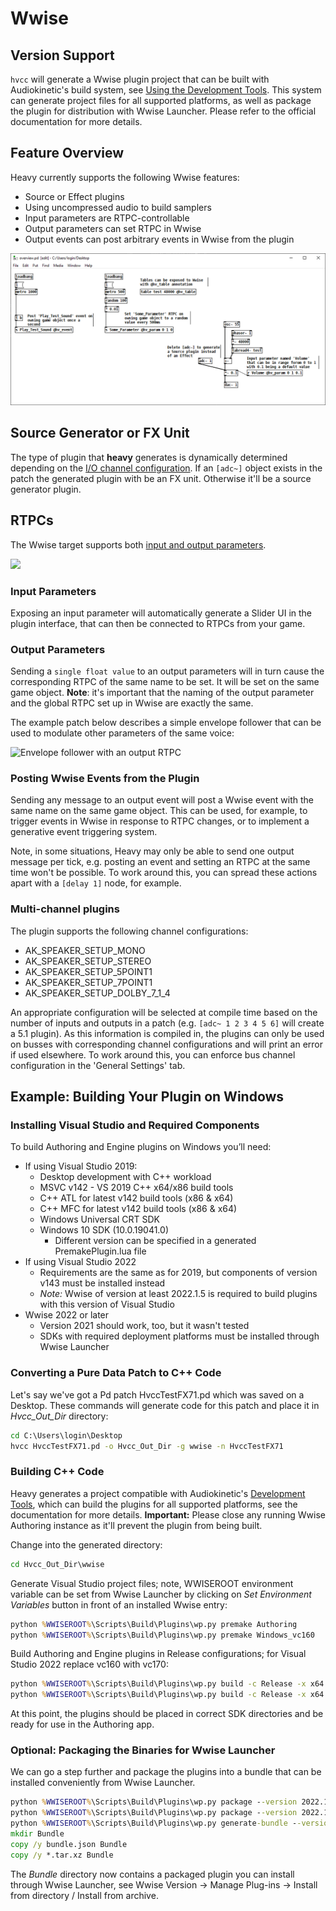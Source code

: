 # Wwise

## Version Support

`hvcc` will generate a Wwise plugin project that can be built with Audiokinetic's build system, see [Using the Development Tools](https://www.audiokinetic.com/en/library/edge/?source=SDK&id=effectplugin_tools.html). This system can generate project files for all supported platforms, as well as package the plugin for distribution with Wwise Launcher. Please refer to the official documentation for more details.

## Feature Overview

Heavy currently supports the following Wwise features:

- Source or Effect plugins
- Using uncompressed audio to build samplers
- Input parameters are RTPC-controllable
- Output parameters can set RTPC in Wwise
- Output events can post arbitrary events in Wwise from the plugin

![Feature overview](img/docs_wwise_overview.png)

## Source Generator or FX Unit

The type of plugin that **heavy** generates is dynamically determined depending on the [I/O channel configuration](02.getting_started.md#audio-input-output). If an `[adc~]` object exists in the patch the generated plugin with be an FX unit. Otherwise it'll be a source generator plugin.

## RTPCs

The Wwise target supports both [input and output parameters](02.getting_started.md#exposing-parameters).

![](img/docs_wwise_params.png)

### Input Parameters

Exposing an input parameter will automatically generate a Slider UI in the plugin interface, that can then be connected to RTPCs from your game.

### Output Parameters

Sending a `single float value` to an output parameters will in turn cause the corresponding RTPC of the same name to be set. It will be set on the same game object. **Note**: it's important that the naming of the output parameter and the global RTPC set up in Wwise are exactly the same.

The example patch below describes a simple envelope follower that can be used to modulate other parameters of the same voice:

![Envelope follower with an output RTPC](img/docs_wwise_env.png)

### Posting Wwise Events from the Plugin

Sending any message to an output event will post a Wwise event with the same name on the same game object. This can be used, for example, to trigger events in Wwise in response to RTPC changes, or to implement a generative event triggering system.

Note, in some situations, Heavy may only be able to send one output message per tick, e.g. posting an event and setting an RTPC at the same time won't be possible. To work around this, you can spread these actions apart with a `[delay 1]` node, for example.

### Multi-channel plugins

The plugin supports the following channel configurations:

- AK_SPEAKER_SETUP_MONO
- AK_SPEAKER_SETUP_STEREO
- AK_SPEAKER_SETUP_5POINT1
- AK_SPEAKER_SETUP_7POINT1
- AK_SPEAKER_SETUP_DOLBY_7_1_4

An appropriate configuration will be selected at compile time based on the number of inputs and outputs in a patch (e.g. `[adc~ 1 2 3 4 5 6]` will create a 5.1 plugin). As this information is compiled in, the plugins can only be used on busses with corresponding channel configurations and will print an error if used elsewhere. To work around this, you can enforce bus channel configuration in the 'General Settings' tab.

## Example: Building Your Plugin on Windows

### Installing Visual Studio and Required Components

To build Authoring and Engine plugins on Windows you’ll need:

- If using Visual Studio 2019:
  - Desktop development with C++ workload
  - MSVC v142 - VS 2019 C++ x64/x86 build tools
  - C++ ATL for latest v142 build tools (x86 & x64)
  - C++ MFC for latest v142 build tools (x86 & x64)
  - Windows Universal CRT SDK
  - Windows 10 SDK (10.0.19041.0)
    - Different version can be specified in a generated
      PremakePlugin.lua file
- If using Visual Studio 2022
  - Requirements are the same as for 2019, but components of version v143 must be installed instead
  - *Note:* Wwise of version at least 2022.1.5 is required to build plugins with this version of Visual Studio
- Wwise 2022 or later
  - Version 2021 should work, too, but it wasn't tested
  - SDKs with required deployment platforms must be installed through
    Wwise Launcher

### Converting a Pure Data Patch to C++ Code

Let's say we've got a Pd patch HvccTestFX71.pd which was saved on a Desktop. These commands will generate code for this patch and place it in *Hvcc_Out_Dir* directory:

```cmd
cd C:\Users\login\Desktop
hvcc HvccTestFX71.pd -o Hvcc_Out_Dir -g wwise -n HvccTestFX71
```

### Building C++ Code

Heavy generates a project compatible with Audiokinetic's [Development Tools](https://www.audiokinetic.com/en/library/edge/?source=SDK&id=effectplugin_tools.html), which can build the plugins for all supported platforms, see the documentation for more details. **Important:** Please close any running Wwise Authoring instance as it'll prevent the plugin from being built.

Change into the generated directory:

```cmd
cd Hvcc_Out_Dir\wwise
```

Generate Visual Studio project files; note, WWISEROOT environment variable can be set from Wwise Launcher by clicking on *Set Environment Variables* button in front of an installed Wwise entry:

```cmd
python %WWISEROOT%\Scripts\Build\Plugins\wp.py premake Authoring
python %WWISEROOT%\Scripts\Build\Plugins\wp.py premake Windows_vc160
```

Build Authoring and Engine plugins in Release configurations; for Visual Studio 2022 replace vc160 with vc170:

```cmd
python %WWISEROOT%\Scripts\Build\Plugins\wp.py build -c Release -x x64 -t vc160 Authoring
python %WWISEROOT%\Scripts\Build\Plugins\wp.py build -c Release -x x64 -t vc160 Windows_vc160
```

At this point, the plugins should be placed in correct SDK directories and be ready for use in the Authoring app.

### Optional: Packaging the Binaries for Wwise Launcher

We can go a step further and package the plugins into a bundle that can be installed conveniently from Wwise Launcher.

```cmd
python %WWISEROOT%\Scripts\Build\Plugins\wp.py package --version 2022.1.0.1 Authoring
python %WWISEROOT%\Scripts\Build\Plugins\wp.py package --version 2022.1.0.1 Windows_vc160
python %WWISEROOT%\Scripts\Build\Plugins\wp.py generate-bundle --version 2022.1.0.1
mkdir Bundle
copy /y bundle.json Bundle
copy /y *.tar.xz Bundle
```

The *Bundle* directory now contains a packaged plugin you can install through Wwise Launcher, see Wwise Version -> Manage Plug-ins -> Install from directory / Install from archive.
